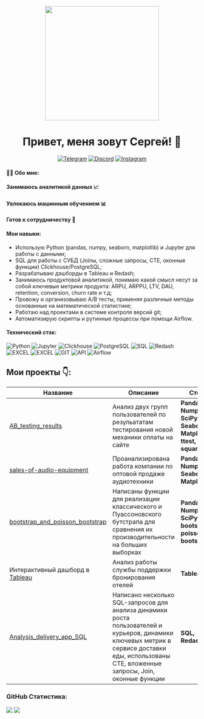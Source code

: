 <p align="center">
  <img src="https://miro.medium.com/fit/c/184/184/1*a-HMfeg5w-W02Nrw21iPtg.gif" width="300">
</p>
<h1 align="center">Привет, меня зовут Cергей! 👋</h1>
<div align="center">
  
[![Telegram](https://img.shields.io/badge/Telegram-blue?style=for-the-bage&logo=telegram&logoColor=white)](https://t.me/savachechen)
[![Discord](https://img.shields.io/badge/Discord-%237289DA.svg?logo=discord&logoColor=white)](https://discord.gg/chemodan1988)
[![Instagram](https://img.shields.io/badge/Instagram-orange?style=for-the-bage&logo=instagram&logoColor=white)](https://instagram.com/cook_in_soul)

</div>

#### :man_technologist: Обо мне:
#### Занимаюсь аналитикой данных 📈
#### Увлекаюсь машинным обучением 📊
#### Готов к сотрудничеству 🤝
#### Мои навыки:
<ul>
<li>Использую Python (pandas, numpy, seaborn, matplotlib) и Jupyter для работы с данными;
<li>SQL для работы с СУБД (Joinы, сложные запросы, CTE, оконные функции) Clickhouse/PostgreSQL;
<li>Разрабатываю дэшборды в Tableau и Redash;
<li>Занимаюсь продуктовой аналитикой, понимаю какой смысл несут за собой ключевые метрики продукта: ARPU, ARPPU, LTV, DAU, retention, conversion, churn rate и т.д;
<li>Провожу и организовываю А/В тесты, применяя различные методы основанные на математической статистике;
<li>Работаю над проектами в системе контроля версий git;
<li>Автоматизирую скрипты и рутинные процессы при помощи Airflow.
</ul>

#### Технический стэк:
![Python](https://img.shields.io/badge/-Python-FFF?style=for-the-badge&logo=python)
![Jupyter](https://img.shields.io/badge/-Jupyter_Notebook-FFF?style=for-the-badge&logo=Jupyter)
![Clickhouse](https://img.shields.io/badge/-Clickhouse-FFF?style=for-the-badge&logo=Clickhouse)
![PostgreSQL](https://img.shields.io/badge/-PostgreSQL-FFF?style=for-the-badge&logo=PostgreSQL)
![SQL](https://img.shields.io/badge/-SQL-FFF?style=for-the-badge&logo=SQL)
![Redash](https://img.shields.io/badge/-Redash-FFF?style=for-the-badge&logo=Redash)
![EXCEL](https://img.shields.io/badge/-EXCEL-FFF?style=for-the-badge&logo=EXCEL)
![EXCEL](https://img.shields.io/badge/-Google_Sheets-FFF?style=for-the-badge&logo=GoogleSheets)
![GIT](https://img.shields.io/badge/-GIT-FFF?style=for-the-badge&logo=GIT)
![API](https://img.shields.io/badge/-API-FFF?style=for-the-badge&logo=API)
![Airflow](https://img.shields.io/badge/-Airflow-FFF?style=for-the-badge&logo=AIRFLOW)

## Мои проекты 👇:

| Название | Описание | Стек |
|----------------|-----------------|-----|
|[AB_testing_results](https://github.com/savachechen/AB_testing_results)|Анализ двух групп пользователей по резульататам тестирования новой механики оплаты на сайте|**Pandas,** **Numpy,** **SciPy,** **Seaborn,** **Matplotlib,** **ttest,** **chi-square**|
|[sales-of-audio-equipment](https://github.com/savachechen/sales-of-audio-equipment)|Проанализирована работа компании по оптовой продаже аудиотехники|**Pandas,** **Numpy,** **Seaborn,** **Matplotlib**|
|[bootstrap_and_poisson_bootstrap](https://github.com/savachechen/bootstrap_and_poisson_bootstrap)|Написаны функции для реализации классического и Пуассоновского бутстрапа для сравнения их производительности на больших выборках|**Pandas,** **Numpy,** **SciPy,** **bootstrap,** **poisson bootstrap**|
|Интерактивный дашборд в [Tableau](https://public.tableau.com/app/profile/sergey.savchits/viz/Myprojectv_2/Dashboard1)|Анализ работы службы поддержки бронирования отелей|**Tableau**|
|[Analysis_delivery_app_SQL](https://github.com/savachechen/Analysis_delivery_app_SQL)|Написано несколько SQL-запросов для анализа динамики роста пользователей и курьеров, динамики ключевых метрик  в сервисе доставки еды, использованы CTE, вложенные запросы, Join, оконные функции|**SQL,** **Redash**|

### GitHub Статистика:
<div align="left">

![](https://github-readme-stats.vercel.app/api?username=savachechen&theme=white&hide_border=false&include_all_commits=false&count_private=true) 
![](https://github-readme-streak-stats.herokuapp.com/?user=savachechen&theme=light&hide_border=false)

</div>
